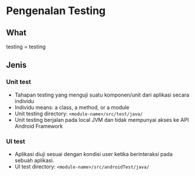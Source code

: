 # Pengenalan Testing

## What

testing = testing

## Jenis

### Unit test

- Tahapan testing yang menguji suatu komponen/unit dari aplikasi secara individu
- Individu means: a class, a method, or a module
- Unit testing directory: `<module-name>/src/test/java/`
- Unit testing berjalan pada local JVM dan tidak mempunyai akses ke API Android Framework

### UI test

- Aplikasi diuji sesuai dengan kondisi user ketika berinteraksi pada sebuah aplikasi.
- UI test directory: `<module-name>/src/androidTest/java/`
